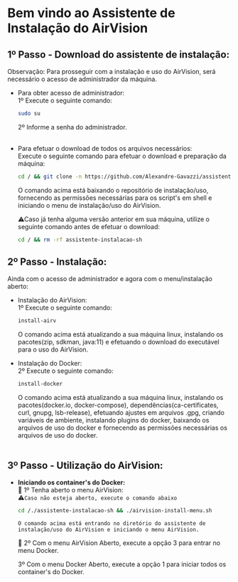 # Bem vindo ao Assistente de Instalação do AirVision

## 1º Passo - Download do assistente de instalação:

Observação: Para prosseguir com a instalação e uso do AirVision, será necessário o acesso de administrador da máquina.

- Para obter acesso de administrador: <br>
  1º Execute o seguinte comando:

  ```sh
  sudo su
  ```

  2º Informe a senha do administrador. <br> <br>

- Para efetuar o download de todos os arquivos necessários: <br>
  Execute o seguinte comando para efetuar o download e preparação da máquina:

  ```sh
  cd / && git clone -n https://github.com/Alexandre-Gavazzi/assistente-instalacao-sh.git && cd /./assistente-instalacao-sh && git checkout main airvision-install-menu.sh && git checkout main includes && chmod +x airvision-install-menu.sh && chmod +x includes/* && cd /./assistente-instalacao-sh && ./airvision-install-menu.sh
  ```

  O comando acima está baixando o repositório de instalação/uso, fornecendo as permissões necessárias para os script's em shell e iniciando o menu de instalação/uso do AirVision. <br>

  ⚠Caso já tenha alguma versão anterior em sua máquina, utilize o seguinte comando antes de efetuar o download:

  ```sh
  cd / && rm -rf assistente-instalacao-sh
  ```

## 2º Passo - Instalação:

Ainda com o acesso de administrador e agora com o menu/instalação aberto: <br>

- Instalação do AirVision: <br>
  1º Execute o seguinte comando:

  ```sh
  install-airv
  ```

  O comando acima está atualizando a sua máquina linux, instalando os pacotes(zip, sdkman, java:11) e efetuando o download do executável para o uso do AirVision.

- Instalação do Docker: <br>
  2º Execute o seguinte comando:

  ```sh
  install-docker
  ```

  O comando acima está atualizando a sua máquina linux, instalando os pacotes(docker.io, docker-compose), dependências(ca-certificates, curl, gnupg, lsb-release), efetuando ajustes em arquivos .gpg, criando variáveis de ambiente, instalando plugins do docker, baixando os arquivos de uso do docker e fornecendo as permissões necessárias os arquivos de uso do docker. <br> <br>

## 3º Passo - Utilização do AirVision:

- <b>Iniciando os container's do Docker:</b> <br>
  🚩 1️º Tenha aberto o menu AirVision: <br>
  ⚠`Caso não esteja aberto, execute o comando abaixo`

  ```sh
  cd /./assistente-instalacao-sh && ./airvision-install-menu.sh
  ```

  `O comando acima está entrando no diretório do assistente de instalação/uso do AirVision e iniciando o menu AirVision.` <br>

  🚩 2º Com o menu AirVision Aberto, execute a opção 3 para entrar no menu Docker. <br>

  3º Com o menu Docker Aberto, execute a opção 1 para iniciar todos os container's do Docker. <br>
